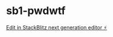 # sb1-pwdwtf

[Edit in StackBlitz next generation editor ⚡️](https://stackblitz.com/~/github.com/bills420/sb1-pwdwtf)